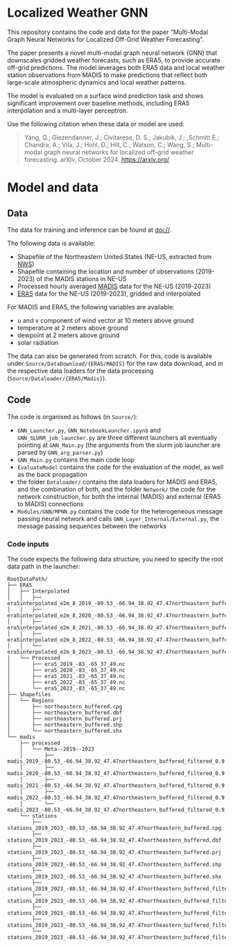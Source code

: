 # Localized Weather GNN

This repository contains the code and data for the paper "Multi-Modal Graph Neural Networks for Localized Off-Grid Weather Forecasting".

The paper presents a novel multi-modal graph neural network (GNN) that downscales gridded weather forecasts, such as ERA5, to provide accurate off-grid predictions. The model leverages both ERA5 data and local weather station observations from MADIS to make predictions that reflect both large-scale atmospheric dynamics and local weather patterns.

The model is evaluated on a surface wind prediction task and shows significant improvement over baseline methods, including ERA5 interpolation and a multi-layer perceptron.

Use the following citation when these data or model are used:
> Yang, Q.; Giezendanner, J.; Civitarese, D. S.; Jakubik, J.; 
,Schmitt E.; Chandra, A.; Vila, J.; Hohl, D.; Hill, C.; Watson, C.; Wang, S.; Multi-modal graph neural networks for localized off-grid weather forecasting. arXiv, October 2024. https://arxiv.org/



# Model and data
## Data

The data for training and inference can be found at [doi://](https://doi).

The following data is available:
- Shapefile of the Northeastern United States (NE-US, extracted from [NWS](https://www.weather.gov/gis/USStates))
- Shapefile containing the location and number of observations (2019-2023) of the MADIS stations in NE-US
- Processed hourly averaged [MADIS](https://madis.ncep.noaa.gov/) data for the NE-US (2019-2023)
- [ERA5](https://confluence.ecmwf.int/display/CKB/ERA5%3A+data+documentation) data for the NE-US (2019-2023), gridded and interpolated

For MADIS and ERA5, the following variables are available:
- u and v component of wind vector at 10 meters above ground
- temperature at 2 meters above ground
- dewpoint at 2 meters above ground
- solar radiation

The data can also be generated from scratch.
For this, code is available under `Source/DataDownload/{ERA5/MADIS}` for the raw data download, and in the respective data loaders for the data processing (`Source/Dataloader/{ERA5/Madis}`).

## Code
The code is organised as follows (in `Source/`):
- `GNN_Launcher.py`, `GNN_NotebookLauncher.ipynb` and `GNN_SLURM_job_launcher.py` are three different launchers all eventually pointing at `GNN_Main.py` (the arguments from the slurm job launcher are parsed by `GNN_arg_parser.py`)
- `GNN_Main.py` contains the main code loop
- `EvaluateModel` contains the code for the evaluation of the model, as well as the back propagation
- the folder `Dataloader/` contains the data loaders for MADIS and ERA5, and the combination of both, and the folder `Network/` the code for the network construction, for both the internal (MADIS) and external (ERA5 to MADIS) connections
- `Modules/GNN/MPNN.py` contains the code for the heterogeneous message passing neural network and calls `GNN_Layer_Internal/External.py`, the message passing sequences between the networks

### Code inputs
The code expects the following data structure, you need to specify the root data path in the launcher:
```
RootDataPath/
├── ERA5
│   ├── Interpolated
│   │   ├── era5interpolated_e2m_8_2019_-80.53_-66.94_38.92_47.47northeastern_buffered_filtered_0.9.nc
│   │   ├── era5interpolated_e2m_8_2020_-80.53_-66.94_38.92_47.47northeastern_buffered_filtered_0.9.nc
│   │   ├── era5interpolated_e2m_8_2021_-80.53_-66.94_38.92_47.47northeastern_buffered_filtered_0.9.nc
│   │   ├── era5interpolated_e2m_8_2022_-80.53_-66.94_38.92_47.47northeastern_buffered_filtered_0.9.nc
│   │   └── era5interpolated_e2m_8_2023_-80.53_-66.94_38.92_47.47northeastern_buffered_filtered_0.9.nc
│   └── Processed
│       ├── era5_2019_-83_-65_37_49.nc
│       ├── era5_2020_-83_-65_37_49.nc
│       ├── era5_2021_-83_-65_37_49.nc
│       ├── era5_2022_-83_-65_37_49.nc
│       └── era5_2023_-83_-65_37_49.nc
├── Shapefiles
│   └── Regions
│       ├── northeastern_buffered.cpg
│       ├── northeastern_buffered.dbf
│       ├── northeastern_buffered.prj
│       ├── northeastern_buffered.shp
│       └── northeastern_buffered.shx
└── madis
    ├── processed
    │   └── Meta--2019--2023
    │       ├── madis_2019_-80.53_-66.94_38.92_47.47northeastern_buffered_filtered_0.9.nc
    │       ├── madis_2020_-80.53_-66.94_38.92_47.47northeastern_buffered_filtered_0.9.nc
    │       ├── madis_2021_-80.53_-66.94_38.92_47.47northeastern_buffered_filtered_0.9.nc
    │       ├── madis_2022_-80.53_-66.94_38.92_47.47northeastern_buffered_filtered_0.9.nc
    │       └── madis_2023_-80.53_-66.94_38.92_47.47northeastern_buffered_filtered_0.9.nc
    └── stations
        ├── stations_2019_2023_-80.53_-66.94_38.92_47.47northeastern_buffered.cpg
        ├── stations_2019_2023_-80.53_-66.94_38.92_47.47northeastern_buffered.dbf
        ├── stations_2019_2023_-80.53_-66.94_38.92_47.47northeastern_buffered.prj
        ├── stations_2019_2023_-80.53_-66.94_38.92_47.47northeastern_buffered.shp
        ├── stations_2019_2023_-80.53_-66.94_38.92_47.47northeastern_buffered.shx
        ├── stations_2019_2023_-80.53_-66.94_38.92_47.47northeastern_buffered_filtered_0.9.cpg
        ├── stations_2019_2023_-80.53_-66.94_38.92_47.47northeastern_buffered_filtered_0.9.dbf
        ├── stations_2019_2023_-80.53_-66.94_38.92_47.47northeastern_buffered_filtered_0.9.prj
        ├── stations_2019_2023_-80.53_-66.94_38.92_47.47northeastern_buffered_filtered_0.9.shp
        └── stations_2019_2023_-80.53_-66.94_38.92_47.47northeastern_buffered_filtered_0.9.shx
```